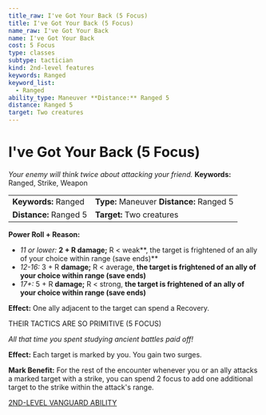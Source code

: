 ```yaml
---
title_raw: I've Got Your Back (5 Focus)
title: I've Got Your Back (5 Focus)
name_raw: I've Got Your Back
name: I've Got Your Back
cost: 5 Focus
type: classes
subtype: tactician
kind: 2nd-level features
keywords: Ranged
keyword_list:
  - Ranged
ability_type: Maneuver **Distance:** Ranged 5
distance: Ranged 5
target: Two creatures
---
```


# I've Got Your Back (5 Focus)

*Your enemy will think twice about attacking your friend.* **Keywords:** Ranged, Strike, Weapon

|                        |                                           |
| :--------------------- | :---------------------------------------- |
| **Keywords:** Ranged   | **Type:** Maneuver **Distance:** Ranged 5 |
| **Distance:** Ranged 5 | **Target:** Two creatures                 |

**Power Roll + Reason:**

- *11 or lower:* **2 + R damage;** R \< weak\*\*, the target is frightened of an ally of your choice within range (save ends)\*\*
- *12-16:* 3 + R **damage;** R \< average, **the target is frightened of an ally of your choice within range (save ends)**
- *17+:* 5 + R **damage;** R \< strong, **the target is frightened of an ally of your choice within range (save ends)**

**Effect:** One ally adjacent to the target can spend a Recovery.

THEIR TACTICS ARE SO PRIMITIVE (5 FOCUS)

*All that time you spent studying ancient battles paid off!*

**Effect:** Each target is marked by you. You gain two surges.

**Mark Benefit:** For the rest of the encounter whenever you or an ally attacks a marked target with a strike, you can spend 2 focus to add one additional target to the strike within the attack's range.

[2ND-LEVEL VANGUARD ABILITY](./2nd-Level%20Vanguard%20Ability.md)
